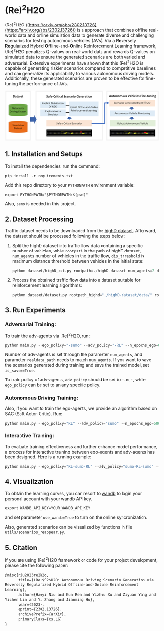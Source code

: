 # (Re)<sup>2</sup>H2O

(Re)<sup>2</sup>H2O ([https://arxiv.org/abs/2302.13726](https://arxiv.org/abs/2302.13726)) is a approach that combines offline real-world data and online simulation data to generate diverse and challenging scenarios for testing autonomous vehicles (AVs). Via  a **Re**versely **Re**gularized **H**ybrid **O**ffline-and-**O**nline Reinforcement Learning framework,  (Re)<sup>2</sup>H2O penalizes Q-values on real-world data and rewards Q-values on simulated data to ensure the generated scenarios are both varied and adversarial. Extensive experiments have shown that this (Re)<sup>2</sup>H2O is capable of generating riskier scenarios compared to competitive baselines and can generalize its applicability to various autonomous driving models. Additionally, these generated scenarios are proven to be effective for fine-tuning the performance of AVs.

![image-20231006154907283](Re_2_H2O.png)

## 1. Installation and Setups

To install the dependencies, run the command:

```python
pip install -r requirements.txt
```

Add this repo directory to your `PYTHONPATH` environment variable:

```
export PYTHONPATH="$PYTHONPATH:$(pwd)"
```

Also, `sumo` is needed in this project.



## 2. Dataset Processing

Traffic dataset needs to be downloaded from the [highD dataset](https://levelxdata.com/highd-dataset/). Afterward, the dataset should be processed following the steps below:

1. Split the highD dataset into traffic flow data containing a specific number of vehicles, while `rootpath` is the path of highD dataset, `num_agents` number of vehicles in the traffic flow, `dis_threshold` is maximum distance threshold between vehicles in the initial state:

   ```python
   python dataset/highD_cut.py rootpath=./highD-dataset num_agents=2 dis_threshold=15
   ```

2. Process the obtained traffic flow data into a dataset suitable for reinforcement learning algorithms:

   ```python
   python dataset/dataset.py rootpath_highd="./highD-dataset/data/" rootpath_cut="./highD-dataset/highd_cut/
   ```

   

## 3. Run Experiments

### Adversarial Training:

To train the adv-agents via (Re)<sup>2</sup>H2O, run:

```python
python main.py --ego_policy="-sumo" --adv_policy="-RL" --n_epochs_ego=0 --n_epochs_ego=1000 --num_agents=2 --realdata_path="../dataset/r3_dis_20_car_3/" --is_save=False
```

Number of adv-agents is set through the parameter `num_agents`, and parameter `realdata_path` needs to match `num_agents`. If you want to save the scenarios generated during training and save the trained model, set `is_save==True`.

To train policy of adv-agents, `adv_policy` should be set to `"-RL"`, while `ego_policy` can be set to an any specific policy.

### Autonomous Driving Training:

Also, if you  want to train the ego-agents, we provide an algorithm based on SAC (Soft Actor-Critic). Run:

```python
python main.py --ego_policy="RL" --adv_policy="sumo" --n_epochs_ego=500 --n_epochs_ego=0 --num_agents=2 --realdata_path="../dataset/r3_dis_20_car_3/" --is_save=False
```

### Interactive Training:

To evaluate training effectiveness and further enhance model performance, a process for interactive training between ego-agents and adv-agents has been designed. Here is a running example:

```python
python main.py --ego_policy="RL-sumo-RL" --adv_policy="sumo-RL-sumo" --n_epochs_ego=500-500 --n_epochs_ego=1000 --num_agents=2 --realdata_path="../dataset/r3_dis_20_car_3/" --is_save=False
```



## 4. Visualization

To obtain the learning curves, you can resort to [wandb](https://wandb.ai/site) to login your personal account with your wandb API key.

```
export WANDB_API_KEY=YOUR_WANDB_API_KEY
```

and set parameter `use_wandb=True` to turn on the online syncronization.

Also, generated scenarios can be visualized by functions in file `utils/scenarios_reappear.py`.



## 5. Citation

If you are using (Re)<sup>2</sup>H2O framework or code for your project development, please cite the following paper:

```
@misc{niu2023re2h2o,
      title={(Re)$^2$H2O: Autonomous Driving Scenario Generation via Reversely Regularized Hybrid Offline-and-Online Reinforcement Learning}, 
      author={Haoyi Niu and Kun Ren and Yizhou Xu and Ziyuan Yang and Yichen Lin and Yi Zhang and Jianming Hu},
      year={2023},
      eprint={2302.13726},
      archivePrefix={arXiv},
      primaryClass={cs.LG}
}
```

